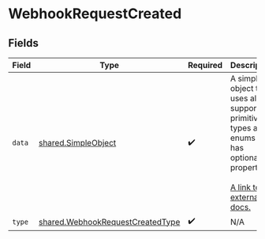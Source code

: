 # WebhookRequestCreated


## Fields

| Field                                                                                                                                                          | Type                                                                                                                                                           | Required                                                                                                                                                       | Description                                                                                                                                                    |
| -------------------------------------------------------------------------------------------------------------------------------------------------------------- | -------------------------------------------------------------------------------------------------------------------------------------------------------------- | -------------------------------------------------------------------------------------------------------------------------------------------------------------- | -------------------------------------------------------------------------------------------------------------------------------------------------------------- |
| `data`                                                                                                                                                         | [shared.SimpleObject](../../models/shared/simpleobject.md)                                                                                                     | :heavy_check_mark:                                                                                                                                             | A simple object that uses all our supported primitive types and enums and has optional properties.<br/><br/>[A link to the external docs.](https://speakeasy.com/docs) |
| `type`                                                                                                                                                         | [shared.WebhookRequestCreatedType](../../models/shared/webhookrequestcreatedtype.md)                                                                           | :heavy_check_mark:                                                                                                                                             | N/A                                                                                                                                                            |